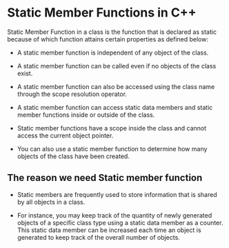 # Static Member Functions in C++

Static Member Function in a class is the function that is declared as static because of which function attains certain properties as defined below:

- A static member function is independent of any object of the class.

- A static member function can be called even if no objects of the class exist.

- A static member function can also be accessed using the class name through the scope resolution operator.

- A static member function can access static data members and static member functions inside or outside of the class.

- Static member functions have a scope inside the class and cannot access the current object pointer.

- You can also use a static member function to determine how many objects of the class have been created.

## The reason we need Static member function

- Static members are frequently used to store information that is shared by all objects in a class.

- For instance, you may keep track of the quantity of newly generated objects of a specific class type using a static data member as a counter. This static data member can be increased each time an object is generated to keep track of the overall number of objects.
